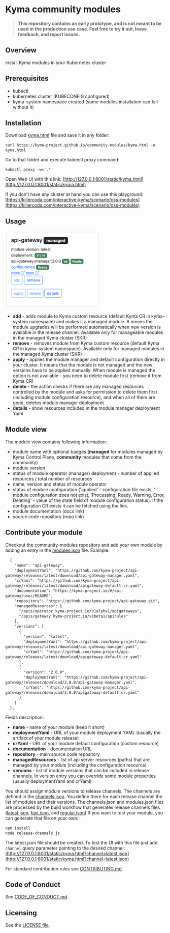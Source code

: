 # Kyma community modules


> **This repository contains an early prototype, and is not meant to be used in the production use case. Feel free to try it out, leave feedback, and report issues.**


## Overview

Install Kyma modules in your Kubernetes cluster

## Prerequisites

- kubectl
- kubernetes cluster (KUBECONFIG configured)
- kyma-system namespace created (some modules installation can fail without it)

## Installation

Download [kyma.html](https://raw.githubusercontent.com/kyma-project/community-modules/main/app/kyma.html) file and save it in any folder:
```
curl https://kyma-project.github.io/community-modules/kyma.html -o kyma.html
```
Go to that folder and execute kubectl proxy command:
```
kubectl proxy -w='.'
```
Open Web UI with this link: [http://127.0.0.1:8001/static/kyma.html](http://127.0.0.1:8001/static/kyma.html)

If you don't have any cluster at hand you can use this playground:
[https://killercoda.com/interactive-kyma/scenario/oss-modules](https://killercoda.com/interactive-kyma/scenario/oss-modules)

## Usage 

<img src="api-gateway-card.png" width=300 />

- **add** - adds module to Kyma custom resource (default Kyma CR in kyma-system namespace) and makes it a managed module. It means the module upgrades will be performed automatically when new version is available in the release channel. Available only for manageable modules in the managed Kyma cluster (SKR)
- **remove** - removes module from Kyma custom resource (default Kyma CR in kyma-system namespace). Available only for managed modules in the managed Kyma cluster (SKR)
- **apply** - applies the module manager and default configuration directly in your cluster. It means that the module is not managed and the new versions have to be applied manually. When module is managed the option is not available - you need to delete module first (remove it from Kyma CR)
- **delete** - the action checks if there are any managed resources controlled by the module and asks for permission to delete them first (including module configuration resource), and when all of them are gone, deletes module manager deployment
- **details** - show resources included in the module manager deployment Yaml

## Module view

The module view contains following information:
- module name with optional badges (**managed** for modules managed by Kyma Control Plane, **community** modules that come from the community) 
- module version
- status of module operator (manager) deployment - number of applied resources / total number of resources
- name, version and status of module operator 
- status of module configuration ('applied' - configuration file exists, '-' module configuration does not exist, 'Processing, Ready, Warning, Error, Deleting' - value of the state field of module configuration status). If the configuration CR exists it can be fetched using the link.
- module documentation (docs link)
- source code repository (repo link)

## Contribute your module

Checkout the community-modules repository and add your own module by adding an entry in the [modules.json](app/modules.json) file. Example:
```
  {
    "name": "api-gateway",
    "deploymentYaml": "https://github.com/kyma-project/api-gateway/releases/latest/download/api-gateway-manager.yaml",
    "crYaml": "https://github.com/kyma-project/api-gateway/releases/latest/download/apigateway-default-cr.yaml",
    "documentation": "https://kyma-project.io/#/api-gateway/user/README",
    "repository": "https://github.com/kyma-project/api-gateway.git",
    "managedResources": [
      "/apis/operator.kyma-project.io/v1alpha1/apigateways",
      "/apis/gateway.kyma-project.io/v1beta1/apirules"
    ],
    "versions": [
      {
        "version": "latest",
        "deploymentYaml": "https://github.com/kyma-project/api-gateway/releases/latest/download/api-gateway-manager.yaml",
        "crYaml": "https://github.com/kyma-project/api-gateway/releases/latest/download/apigateway-default-cr.yaml"
      },
      {
        "version": "2.0.0",
        "deploymentYaml": "https://github.com/kyma-project/api-gateway/releases/download/2.0.0/api-gateway-manager.yaml",
        "crYaml": "https://github.com/kyma-project/api-gateway/releases/download/2.0.0/apigateway-default-cr.yaml"
      }
    ]
  },
```
Fields description:
- **name** - name of your module (keep it short)
- **deploymentYaml** - URL of your module deployment YAML (usually the artifact of your module release)
- **crYaml** - URL of your module default configuration (custom resource)
- **documentation** - documentation URL
- **repository** - main source code repository
- **managedResources** - list of api server resources (paths) that are managed by your module (including the configuration resource)
- **versions** - list of module versions that can be included in release channels. In version entry you can override some module properties (usually deploymentYaml and crYaml)

You should assign module versions to release channels. The channels are defined in the [channels.json](app/channels.json). You define there for each release channel the list of modules and their versions. 
The channels.json and modules.json files are processed by the build workflow that generates release channels files ([latest.json](https://kyma-project.github.io/community-modules/latest.json), [fast.json](https://kyma-project.github.io/community-modules/fast.json), and [regular.json](https://kyma-project.github.io/community-modules/regular.json))
If you want to test your module, you can generate that file on your own:
```
npm install
node release-channels.js
```
The latest.json file should be created. To test the UI with this file just add `channel` query parameter pointing to the desired channel: [http://127.0.0.1:8001/static/kyma.html?channel=latest.json](http://127.0.0.1:8001/static/kyma.html?channel=latest.json)

For standard contribution rules see [CONTRIBUTING.md](CONTRIBUTING.md).

## Code of Conduct
<!--- mandatory section - do not change this! --->

See [CODE_OF_CONDUCT.md](CODE_OF_CONDUCT.md).

## Licensing
<!--- mandatory section - do not change this! --->

See the [LICENSE file](./LICENSE).

